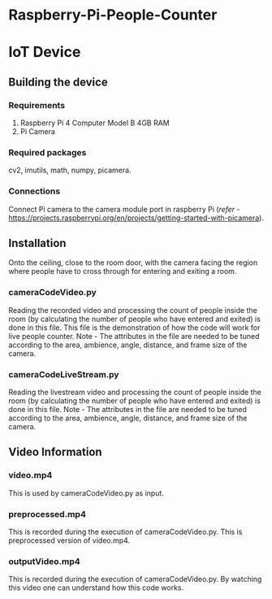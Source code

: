# Raspberry-Pi-People-Counter

# IoT Device

## Building the device
### Requirements
1. Raspberry Pi 4 Computer Model B 4GB RAM
2. Pi Camera

### Required packages
cv2, imutils, math, numpy, picamera.

### Connections
Connect Pi camera to the camera module port in raspberry Pi (<i>refer</i> - https://projects.raspberrypi.org/en/projects/getting-started-with-picamera).

## Installation
Onto the ceiling, close to the room door, with the camera facing the region where people have to cross through for entering and exiting a room.

### cameraCodeVideo.py
Reading the recorded video and processing the count of people inside the room (by calculating the number of people who have entered and exited) is done in this file.
This file is the demonstration of how the code will work for live people counter. 
Note - The attributes in the file are needed to be tuned according to the area, ambience, angle, distance, and frame size of the camera.

### cameraCodeLiveStream.py
Reading the livestream video and processing the count of people inside the room (by calculating the number of people who have entered and exited) is done in this file.
Note - The attributes in the file are needed to be tuned according to the area, ambience, angle, distance, and frame size of the camera.

## Video Information
### video.mp4 
This is used by cameraCodeVideo.py as input.

### preprocessed.mp4
This is recorded during the execution of cameraCodeVideo.py. This is preprocessed version of video.mp4.

### outputVideo.mp4
This is recorded during the execution of cameraCodeVideo.py. By watching this video one can understand how this code works.

